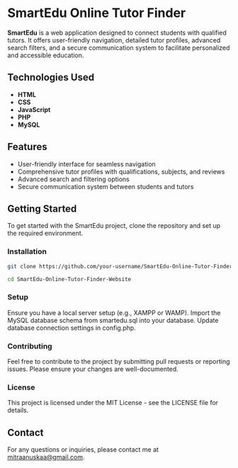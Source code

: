 # SmartEdu Online Tutor Finder

**SmartEdu** is a web application designed to connect students with qualified tutors. It offers user-friendly navigation, detailed tutor profiles, advanced search filters, and a secure communication system to facilitate personalized and accessible education.

## Technologies Used

- **HTML**
- **CSS**
- **JavaScript**
- **PHP**
- **MySQL**

## Features

- User-friendly interface for seamless navigation
- Comprehensive tutor profiles with qualifications, subjects, and reviews
- Advanced search and filtering options
- Secure communication system between students and tutors

## Getting Started

To get started with the SmartEdu project, clone the repository and set up the required environment.

### Installation

```bash
git clone https://github.com/your-username/SmartEdu-Online-Tutor-Finder-Website.git
```
```bash
cd SmartEdu-Online-Tutor-Finder-Website
```

### Setup
Ensure you have a local server setup (e.g., XAMPP or WAMP).
Import the MySQL database schema from smartedu.sql into your database.
Update database connection settings in config.php.

### Contributing
Feel free to contribute to the project by submitting pull requests or reporting issues. Please ensure your changes are well-documented.

### License
This project is licensed under the MIT License - see the LICENSE file for details.

## Contact
For any questions or inquiries, please contact me at mitraanuskaa@gmail.com.

